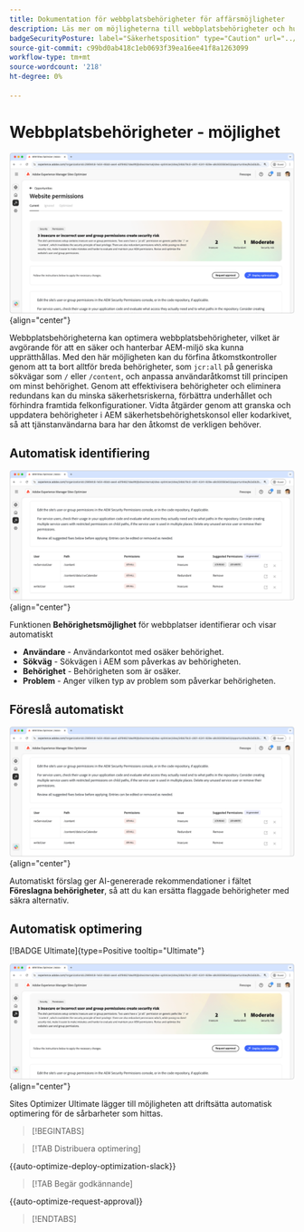 ```yaml
---
title: Dokumentation för webbplatsbehörigheter för affärsmöjligheter
description: Läs mer om möjligheterna till webbplatsbehörigheter och hur du använder dem för att öka säkerheten på din webbplats.
badgeSecurityPosture: label="Säkerhetsposition" type="Caution" url="../../opportunity-types/security-posture.md" tooltip="Säkerhetsposition"
source-git-commit: c99bd0ab418c1eb0693f39ea16ee41f8a1263099
workflow-type: tm+mt
source-wordcount: '218'
ht-degree: 0%

---
```



# Webbplatsbehörigheter - möjlighet

![Behörighetsmöjlighet för webbplats](./assets/website-permissions/hero.png){align="center"}

Webbplatsbehörigheterna kan optimera webbplatsbehörigheter, vilket är avgörande för att en säker och hanterbar AEM-miljö ska kunna upprätthållas. Med den här möjligheten kan du förfina åtkomstkontroller genom att ta bort alltför breda behörigheter, som `jcr:all` på generiska sökvägar som `/` eller `/content`, och anpassa användaråtkomst till principen om minst behörighet. Genom att effektivisera behörigheter och eliminera redundans kan du minska säkerhetsriskerna, förbättra underhållet och förhindra framtida felkonfigurationer. Vidta åtgärder genom att granska och uppdatera behörigheter i AEM säkerhetsbehörighetskonsol eller kodarkivet, så att tjänstanvändarna bara har den åtkomst de verkligen behöver.

## Automatisk identifiering

![Identifiera webbplatsbehörigheter automatiskt](./assets/website-permissions/auto-identify.png){align="center"}

Funktionen **Behörighetsmöjlighet** för webbplatser identifierar och visar automatiskt

* **Användare** - Användarkontot med osäker behörighet.
* **Sökväg** - Sökvägen i AEM som påverkas av behörigheten.
* **Behörighet** - Behörigheten som är osäker.
* **Problem** - Anger vilken typ av problem som påverkar behörigheten.

## Föreslå automatiskt

![Föreslå webbplatssårbarheter automatiskt](./assets/website-permissions/auto-suggest.png){align="center"}

Automatiskt förslag ger AI-genererade rekommendationer i fältet **Föreslagna behörigheter**, så att du kan ersätta flaggade behörigheter med säkra alternativ.

## Automatisk optimering

[!BADGE Ultimate]{type=Positive tooltip="Ultimate"}

![Optimera webbplatsbehörigheter automatiskt](./assets/website-permissions/auto-optimize.png){align="center"}

Sites Optimizer Ultimate lägger till möjligheten att driftsätta automatisk optimering för de sårbarheter som hittas.

>[!BEGINTABS]

>[!TAB Distribuera optimering]

{{auto-optimize-deploy-optimization-slack}}

>[!TAB Begär godkännande]

{{auto-optimize-request-approval}}

>[!ENDTABS]
